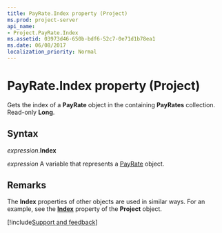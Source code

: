 ```yaml
---
title: PayRate.Index property (Project)
ms.prod: project-server
api_name:
- Project.PayRate.Index
ms.assetid: 03973d46-650b-bdf6-52c7-0e71d1b78ea1
ms.date: 06/08/2017
localization_priority: Normal
---
```



# PayRate.Index property (Project)

Gets the index of a  **PayRate** object in the containing **PayRates** collection. Read-only **Long**.


## Syntax

_expression_.**Index**

_expression_ A variable that represents a [PayRate](./Project.PayRate.md) object.


## Remarks

The  **Index** properties of other objects are used in similar ways. For an example, see the **[Index](Project.Project.Index.md)** property of the **Project** object.

[!include[Support and feedback](~/includes/feedback-boilerplate.md)]